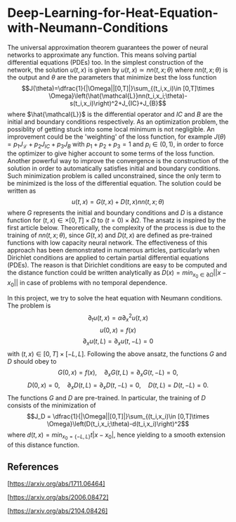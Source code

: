 # Deep-Learning-for-Heat-Equation-with-Neumann-Conditions
The universal approximation theorem guarantees the power of neural networks to approximate any function. This means solving partial differential equations (PDEs) too. 
In the simplest construction of the network, the solution $u(t,x)$ is given by $u(t,x)\simeq nn(t,x;\theta)$ where $nn(t,x;\theta)$ is the output and $\theta$ are the parameters that minimize best the loss function $$J(\theta)=\dfrac{1}{|\Omega||[0,T]|}\sum_{(t_i,x_i)\in [0,T]\times \Omega}\left(\hat{\mathcal{L}}nn(t_i,x_i;\theta)-s(t_i,x_i)\right)^2+J_{IC}+J_{B}$$ where $\hat{\mathcal{L}}$ is the differential operator and $IC$ and $B$ are the initial and boundary conditions respectively. As an optimization problem, the possiblity of getting stuck into some local minimum is not negligible. An improvement could be the 'weighting' of the loss function, for example $J(\theta)=p_1 J_{\mathcal{L}}+p_2 J_{IC}+p_3 J_{B}$ with $p_1+p_2+p_3=1$ and $p_i\in(0,1)$, in order to force the optimizer to give higher account to some terms of the loss function. Another powerful way to improve the convergence is the construction of the solution in order to automatically satisfies initial and boundary conditions. Such minimization problem is called unconstrained, since the only term to be minimized is the loss of the differential equation. The solution could be written as $$u(t,x)=G(t,x)+D(t,x)nn(t,x;\theta)$$ where $G$ represents the initial and boundary conditions and $D$ is a distance function for $(t,x)\in\times[0,T]\times\Omega$ to $(t=0)\times\partial\Omega$. The ansatz is inspired by the first article below. Theoretically, the complexity of the process is due to the training of $nn(t,x;\theta)$, since $G(t,x)$ and $D(t,x)$ are defined as pre-trained functions with low capacity neural network. The effectiveness of this approach has been demonstrated in numerous articles, particularly when Dirichlet conditions are applied to certain partial differential equations (PDEs). The reason is that Dirichlet conditions are easy to be computed and the distance function could be written analytically as $D(x)=min_{x_0\in\partial\Omega}||x-x_0||$ in case of problems with no temporal dependence.

In this project, we try to solve the heat equation with Neumann conditions. The problem is
$$\partial_t u(t,x)=\alpha\partial^2_x u(t,x)$$ $$u(0,x)=f(x)$$ $$\partial_x u(t,L)=\partial_x u(t,-L)=0$$ with $(t,x)\in[0,T]\times[-L,L]$. Following the above ansatz, the functions $G$ and $D$ should obey to
$$G(0,x)=f(x),\quad \partial_x G(t,L)=\partial_x G(t,-L)=0,$$ $$D(0,x)=0,\quad \partial_x D(t,L)=\partial_x D(t,-L)=0, \quad D(t,L)=D(t,-L)=0.$$ The functions $G$ and $D$ are pre-trained. In particular, the training of $D$ consists of the minimization of $$J_D = \dfrac{1}{|\Omega||[0,T]|}\sum_{(t_i,x_i)\in [0,T]\times \Omega}\left(D(t_i,x_i;\theta)-d(t_i,x_i)\right)^2$$ where $d(t,x)=min_{x_0=\{-L,L\}}t|x-x_0|$, hence yielding to a smooth extension of this distance function.


## References
[https://arxiv.org/abs/1711.06464]

[https://arxiv.org/abs/2006.08472]

[https://arxiv.org/abs/2104.08426]

